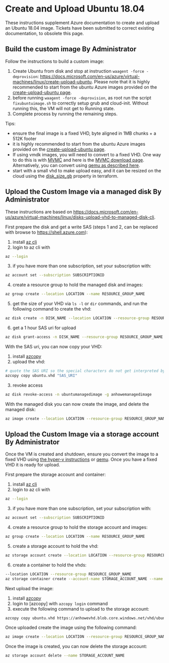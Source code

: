 # Create and Upload Ubuntu 18.04

These instructions supplement Azure documentation to create and upload an Ubuntu 18.04 image.  Tickets have been submitted to correct existing documentation, to obsolete this page.

## Build the custom image By Administrator

Follow the instructions to build a custom image:
1. Create Ubuntu from disk and stop at instruction `waagent -force -deprovision`: https://docs.microsoft.com/en-us/azure/virtual-machines/linux/create-upload-ubuntu.  Please note that it is highly recommended to start from the ubuntu Azure images provided on the [create-upload-ubuntu page](https://docs.microsoft.com/en-us/azure/virtual-machines/linux/create-upload-ubuntu).
2. before running `waagent -force -deprovision`, as root run the script `fixubuntuimage.sh`  to correctly setup grub and cloud-init.  Without running this, the VM will not get to Running state.
3. Complete process by running the remaining steps.

Tips:
* ensure the final image is a fixed VHD, byte aligned in 1MB chunks + a 512K footer
* it is highly recommended to start from the ubuntu Azure images provided on the [create-upload-ubuntu page](https://docs.microsoft.com/en-us/azure/virtual-machines/linux/create-upload-ubuntu).
* If using vmdk images, you will need to convert to a fixed VHD.  One way to do this is with [MVMC](https://docs.microsoft.com/en-us/previous-versions/windows/it-pro/windows-server-2012-R2-and-2012/dn873998(v=ws.11)?redirectedfrom=MSDN) and here is the [MVMC download page](https://www.microsoft.com/en-us/download/details.aspx?id=42497).  Alternatively, you can convert using [qemu as described here](https://docs.microsoft.com/en-us/azure/virtual-machines/linux/create-upload-generic#resizing-vhds).
* start with a small vhd to make upload easy, and it can be resized on the cloud using the [disk_size_gb](https://www.terraform.io/docs/providers/azurerm/r/linux_virtual_machine.html#disk_size_gb) property in terraform.

## Upload the Custom Image via a managed disk By Administrator

These instructions are based on https://docs.microsoft.com/en-us/azure/virtual-machines/linux/disks-upload-vhd-to-managed-disk-cli.

First prepare the disk and get a write SAS (steps 1 and 2, can be replaced with browse to https://shell.azure.com):

1. install [az cli](https://docs.microsoft.com/en-us/cli/azure/install-azure-cli?view=azure-cli-latest)
2. login to az cli with
```bash
az --login
```
3. if you have more than one subscription, set your subscription with:
```bash
az account set --subscription SUBSCRIPTIONID
```
4. create a resource group to hold the managed disk and images:
```bash
az group create --location LOCATION --name RESOURCE_GROUP_NAME
```
5. get the size of your VHD via `ls -l` or `dir` commands, and run the following command to create the vhd:
```bash
az disk create -n DISK_NAME --location LOCATION --resource-group RESOURCE_GROUP_NAME --for-upload --upload-size-bytes SIZE_IN_BYTES --sku standard_lrs
```
6. get a 1 hour SAS uri for upload
```bash
az disk grant-access -n DISK_NAME --resource-group RESOURCE_GROUP_NAME --access-level Write --duration-in-seconds 3600
```

With the SAS uri, you can now copy your VHD:
1. install [azcopy](https://docs.microsoft.com/en-us/azure/storage/common/storage-use-azcopy-v10)
2. upload the vhd:
```bash
# quote the SAS URI so the special characters do not get interpreted by the shell
azcopy copy ubuntu.vhd "SAS_URI"
```
3. revoke access
```bash
az disk revoke-access -n ubuntumanagedimage -g anhowemanagedimage
```

With the managed disk you can now create the image, and delete the managed disk:

```bash
az image create --location LOCATION --resource-group RESOURCE_GROUP_NAME --name IMAGE_NAME --os-type Linux --source MANAGED_DISK_ID
```

## Upload the Custom Image via a storage account By Administrator

Once the VM is created and shutdown, ensure you convert the image to a fixed VHD using [the hyper-v instructions](https://docs.microsoft.com/en-us/azure/virtual-machines/windows/prepare-for-upload-vhd-image) or [qemu](https://docs.microsoft.com/en-us/azure/virtual-machines/linux/create-upload-generic#resizing-vhds). Once you have a fixed VHD it is ready for upload.

First prepare the storage account and container:

1. install [az cli](https://docs.microsoft.com/en-us/cli/azure/install-azure-cli?view=azure-cli-latest)
2. login to az cli with
```bash
az --login
```
3. if you have more than one subscription, set your subscription with:
```bash
az account set --subscription SUBSCRIPTIONID
```
4. create a resource group to hold the storage account and images:
```bash
az group create --location LOCATION --name RESOURCE_GROUP_NAME
```
5. create a storage account to hold the vhd:
```bash
az storage account create --location LOCATION --resource-group RESOURCE_GROUP_NAME --name STORAGE_ACCOUNT_NAME --sku Standard_LRS
```
6. create a container to hold the vhds:
```bash
--location LOCATION --resource-group RESOURCE_GROUP_NAME
az storage container create --account-name STORAGE_ACCOUNT_NAME --name vhd
```

Next upload the image:
1. install [azcopy](https://docs.microsoft.com/en-us/azure/storage/common/storage-use-azcopy-v10)
2. login to [azcopy] with `azcopy login` command
3. execute the following command to upload to the storage account:
```bash
azcopy copy ubuntu.vhd https://anhowevhd.blob.core.windows.net/vhd/ubuntu.vhd
```

Once uploaded create the image using the following command:
```bash
az image create --location LOCATION --resource-group RESOURCE_GROUP_NAME --name IMAGE_NAME --os-type Linux --source https://STORAGE_ACCOUNT_NAME.blob.core.windows.net/vhd/ubuntu.vhd
```

Once the image is created, you can now delete the storage account:
```bash
az storage account delete --name STORAGE_ACCOUNT_NAME
```